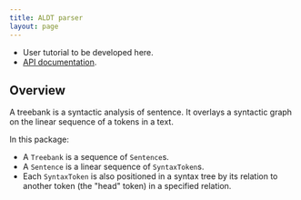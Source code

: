 ```yaml
---
title: ALDT parser
layout: page
---
```


-  User tutorial to be developed here.
-  [API documentation](https://neelsmith.github.io/aldtparser/api/edu/holycross/shot/aldt/index.html).


## Overview

A treebank is a syntactic analysis of sentence. It overlays a syntactic graph on  the linear sequence of a tokens in a text.

In this package:

-   A `Treebank` is a sequence of `Sentence`s.
-   A `Sentence` is a linear sequence of `SyntaxToken`s.
-   Each `SyntaxToken` is also positioned in a syntax tree by its relation to another token (the "head" token) in a specified relation.
